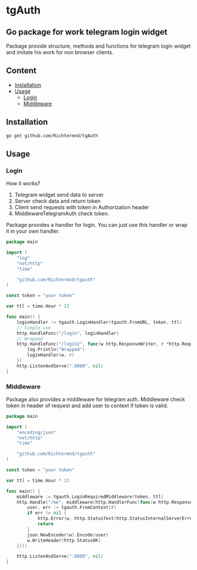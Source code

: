 # tgAuth

## Go package for work telegram login widget
Package provide structure, methods and functions for telegram login widget and imitate his work for non browser clients.

## Content
- [Installation](#installation)
- [Usage](#usage)
	- [Login](#login)
	- [Middleware](#middleware)


## Installation
```bash
go get github.com/Richtermnd/tgAuth
```

## Usage
### Login
How it works?
1. Telegram widget send data to server
2. Server check data and return token
3. Client send requests with token in Authorization header
4. MiddlewareTelegramAuth check token.

Package provides a handler for login. You can just use this handler or wrap it in your own handler.

``` go 
package main

import (
	"log"
	"net/http"
	"time"

	"github.com/Richtermnd/tgauth"
)

const token = "your token"

var ttl = time.Hour * 12

func main() {
	loginHandler := tgauth.LoginHandler(tgauth.FromURL, token, ttl)
	// Simple use
	http.HandleFunc("/login", loginHandler)
	// Wrapped
	http.HandleFunc("/login2", func(w http.ResponseWriter, r *http.Request) {
		log.Println("Wrapped")
		loginHandler(w, r)
	})
	http.ListenAndServe(":8080", nil)
}
```

### Middleware
Package also provides a middleware for telegram auth.
Middleware check token in header of request and add user to context if token is valid.

``` go
package main

import (
	"encoding/json"
	"net/http"
	"time"

	"github.com/Richtermnd/tgauth"
)

const token = "your token"

var ttl = time.Hour * 12

func main() {
	middleware := tgauth.LoginRequiredMiddleware(token, ttl)
	http.Handle("/me", middleware(http.HandlerFunc(func(w http.ResponseWriter, r *http.Request) {
		user, err := tgauth.FromContext(r)
		if err != nil {
			http.Error(w, http.StatusText(http.StatusInternalServerError), http.StatusInternalServerError)
			return
		}
		json.NewEncoder(w).Encode(user)
        w.WriteHeader(http.StatusOK)
	})))

	http.ListenAndServe(":8080", nil)
}
```